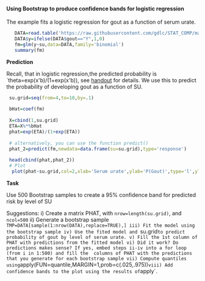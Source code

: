 
#### Using Bootstrap to produce confidence bands for logistic regression


The example fits a logistic regression for gout as a function of serum urate.

```R
   DATA=read.table('https://raw.githubusercontent.com/gdlc/STAT_COMP/master/goutData.txt',header=TRUE)
   DATA$y=ifelse(DATA$gout=="Y",1,0)
   fm=glm(y~su,data=DATA,family='binomial')
   summary(fm) 
```

**Prediction**

Recall, that in logistic regression,the predicted probability is `theta=exp(x'b)/(1+exp(x'b)), see [handout](https://github.com/gdlc/STAT_COMP/blob/master/LogisticRegression.pdf) for details. We use this
to predict the probability of developing gout as a function of SU. 

```r
 su.grid=seq(from=4,to=10,by=.1)
 
 bHat=coef(fm)
 
 X=cbind(1,su.grid)
 ETA=X%*%bHat
 phat=exp(ETA)/(1+exp(ETA))
  
 # alternatively, you can use the function predict()
 phat_2=predict(fm,newdata=data.frame(su=su.grid),type='response')
  
 head(cbind(phat,phat_2))
 # Plot
  plot(phat~su.grid,col=2,xlab='Serum urate',ylab='P(Gout)',type='l',ylim=c(0,.35))
 ```

**Task**

Use 500 Bootstrap samples to create a 95% confidence band for predicted risk by level of SU

Suggestions:
 i) Create a matrix PHAT, with `nrow=length(su.grid)`, and `ncol=500`
 ii) Generate a bootstrap sample `TMP=DATA[sample(1:nrow(DATA),replace=TRUE),]
 iii) Fit the model using the bootstrap sample
 iv) Use the fited model and `su.grid` to predict probability of gout by level of serum urate.
 v) Fill the 1st column of PHAT with predictions from the fitted model
 vi) Did it work? Do predictions makes sense? If yes, embed steps ii-iv into a for loop (from i in 1:500) and fill the 
     columns of PHAT with the predictions that you generate for each bootstrap sample
 vii) Compute quantiles using `apply(FUN=quantile,MARGIN=1,prob=c(.025,.975))`
 viii) Add confidence bands to the plot using the results of `apply`.
